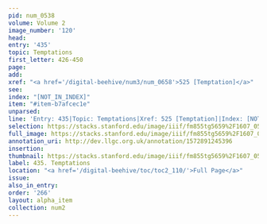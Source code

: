 ```yaml
---
pid: num_0538
volume: Volume 2
image_number: '120'
head: 
entry: '435'
topic: Temptations
first_letter: 426-450
page: 
add: 
xref: "<a href='/digital-beehive/num3/num_0658'>525 [Temptation]</a>"
see: 
index: "[NOT_IN_INDEX]"
item: "#item-b7afcec1e"
unparsed: 
line: 'Entry: 435|Topic: Temptations|Xref: 525 [Temptation]|Index: [NOT_IN_INDEX]|#item-b7afcec1e'
selection: https://stacks.stanford.edu/image/iiif/fm855tg5659%2F1607_0587/892,4367,2851,659/full/0/default.jpg
full_image: https://stacks.stanford.edu/image/iiif/fm855tg5659%2F1607_0587/full/full/0/default.jpg
annotation_uri: http://dev.llgc.org.uk/annotation/1572891245396
insertion: 
thumbnail: https://stacks.stanford.edu/image/iiif/fm855tg5659%2F1607_0587/892,4367,600,180/250,/0/default.jpg
label: 435. Temptations
location: "<a href='/digital-beehive/toc/toc2_110/'>Full Page</a>"
issue: 
also_in_entry: 
order: '266'
layout: alpha_item
collection: num2
---
```

